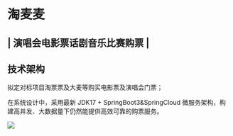 # 淘麦麦 
## | 演唱会电影票话剧音乐比赛购票 |

## 技术架构

拟定对标项目淘票票及大麦等购买电影票及演唱会门票；

在系统设计中，采用最新 JDK17 + SpringBoot3&SpringCloud 微服务架构，构建高并发、大数据量下仍然能提供高效可靠的购票服务。

![](https://images-machen.oss-cn-beijing.aliyuncs.com/1676637853202-c2af9e93-fe03-4c01-9fed-20ca07263476.png)

